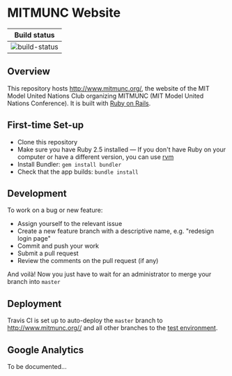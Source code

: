 # MITMUNC Website

| **Build status** |
|:----------------:|
| ![build-status](https://travis-ci.com/MITMUNC/mitmunc-website.svg?branch=master) |

## Overview
This repository hosts http://www.mitmunc.org/, the website of the MIT Model United Nations Club organizing MITMUNC (MIT Model United Nations Conference). It is built with [Ruby on Rails](https://rubyonrails.org/).

## First-time Set-up
* Clone this repository
* Make sure you have Ruby 2.5 installed &mdash; If you don't have Ruby on your computer or have a different version, you can use [rvm](https://rvm.io/)
* Install Bundler: `gem install bundler`
* Check that the app builds: `bundle install`

## Development
To work on a bug or new feature:
* Assign yourself to the relevant issue
* Create a new feature branch with a descriptive name, e.g. "redesign login page"
* Commit and push your work
* Submit a pull request
* Review the comments on the pull request (if any)

And voilà! Now you just have to wait for an administrator to merge your branch into `master`

## Deployment
Travis CI is set up to auto-deploy the `master` branch to http://www.mitmunc.org// and all other branches to the [test environment](http://mitmunc-test-env.aj3uu2pxjs.us-east-1.elasticbeanstalk.com/).

## Google Analytics
To be documented...
